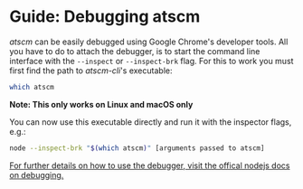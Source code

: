 # Guide: Debugging atscm

*atscm* can be easily debugged using Google Chrome's developer tools. All you have to do to attach the debugger, is to start the command line interface with the `--inspect` or `--inspect-brk` flag. For this to work you must first find the path to *atscm-cli*'s executable:

```bash
which atscm
```

**Note: This only works on Linux and macOS only**

You can now use this executable directly and run it with the inspector flags, e.g.:

```bash
node --inspect-brk "$(which atscm)" [arguments passed to atscm]
```

[For further details on how to use the debugger, visit the offical nodejs docs on debugging.](https://nodejs.org/en/docs/guides/debugging-getting-started/)
